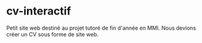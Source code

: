 # cv-interactif

Petit site web destiné au projet tutoré de fin d'année en MMI. Nous devions
créer un CV sous forme de site web.